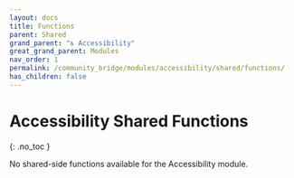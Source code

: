 ```yaml
---
layout: docs
title: Functions
parent: Shared
grand_parent: "♿ Accessibility"
great_grand_parent: Modules
nav_order: 1
permalink: /community_bridge/modules/accessibility/shared/functions/
has_children: false
---
```


# Accessibility Shared Functions
{: .no_toc }

No shared-side functions available for the Accessibility module.
